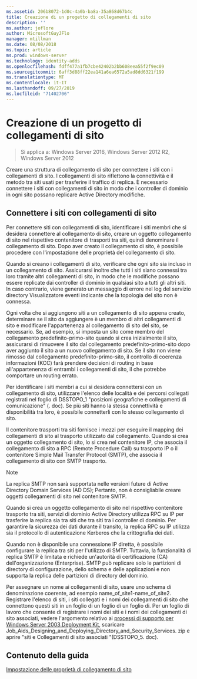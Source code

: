 ```yaml
---
ms.assetid: 206b8072-1d0c-4a0b-ba8a-35a868d67b4c
title: Creazione di un progetto di collegamenti di sito
description: ''
ms.author: joflore
author: MicrosoftGuyJFlo
manager: mtillman
ms.date: 08/08/2018
ms.topic: article
ms.prod: windows-server
ms.technology: identity-adds
ms.openlocfilehash: fdff477a1fb7cbe42402b2bb608eea55f2f9ec09
ms.sourcegitcommit: 6aff3d88ff22ea141a6ea6572a5ad8dd6321f199
ms.translationtype: MT
ms.contentlocale: it-IT
ms.lasthandoff: 09/27/2019
ms.locfileid: "71402706"
---
```

# <a name="creating-a-site-link-design"></a>Creazione di un progetto di collegamenti di sito

>Si applica a: Windows Server 2016, Windows Server 2012 R2, Windows Server 2012

Creare una struttura di collegamento di sito per connettere i siti con i collegamenti di sito. I collegamenti di sito riflettono la connettività e il metodo tra siti usati per trasferire il traffico di replica. È necessario connettere i siti con collegamenti di sito in modo che i controller di dominio in ogni sito possano replicare Active Directory modifiche.  
  
## <a name="connecting-sites-with-site-links"></a>Connettere i siti con collegamenti di sito

Per connettere siti con collegamenti di sito, identificare i siti membri che si desidera connettere al collegamento di sito, creare un oggetto collegamento di sito nel rispettivo contenitore di trasporti tra siti, quindi denominare il collegamento di sito. Dopo aver creato il collegamento di sito, è possibile procedere con l'impostazione delle proprietà del collegamento di sito.  
  
Quando si creano i collegamenti di sito, verificare che ogni sito sia incluso in un collegamento di sito. Assicurarsi inoltre che tutti i siti siano connessi tra loro tramite altri collegamenti di sito, in modo che le modifiche possano essere replicate dai controller di dominio in qualsiasi sito a tutti gli altri siti. In caso contrario, viene generato un messaggio di errore nel log del servizio directory Visualizzatore eventi indicante che la topologia del sito non è connessa.  
  
Ogni volta che si aggiungono siti a un collegamento di sito appena creato, determinare se il sito da aggiungere è un membro di altri collegamenti di sito e modificare l'appartenenza al collegamento di sito del sito, se necessario. Se, ad esempio, si imposta un sito come membro del collegamento predefinito-primo-sito quando si crea inizialmente il sito, assicurarsi di rimuovere il sito dal collegamento predefinito-primo-sito dopo aver aggiunto il sito a un nuovo collegamento di sito. Se il sito non viene rimosso dal collegamento predefinito-primo-sito, il controllo di coerenza informazioni (KCC) farà prendere decisioni di routing in base all'appartenenza di entrambi i collegamenti di sito, il che potrebbe comportare un routing errato.  
  
Per identificare i siti membri a cui si desidera connettersi con un collegamento di sito, utilizzare l'elenco delle località e dei percorsi collegati registrati nel foglio di DSSTOPO_1 "posizioni geografiche e collegamenti di comunicazione" (. doc). Se più siti hanno la stessa connettività e disponibilità tra loro, è possibile connetterli con lo stesso collegamento di sito.  
  
Il contenitore trasporti tra siti fornisce i mezzi per eseguire il mapping dei collegamenti di sito al trasporto utilizzato dal collegamento. Quando si crea un oggetto collegamento di sito, lo si crea nel contenitore IP, che associa il collegamento di sito a RPC (Remote Procedure Call) su trasporto IP o il contenitore Simple Mail Transfer Protocol (SMTP), che associa il collegamento di sito con SMTP trasporto.  
  
> [!NOTE]  
> La replica SMTP non sarà supportata nelle versioni future di Active Directory Domain Services (AD DS); Pertanto, non è consigliabile creare oggetti collegamenti di sito nel contenitore SMTP.  
  
Quando si crea un oggetto collegamento di sito nel rispettivo contenitore trasporto tra siti, servizi di dominio Active Directory utilizza RPC su IP per trasferire la replica sia tra siti che tra siti tra i controller di dominio. Per garantire la sicurezza dei dati durante il transito, la replica RPC su IP utilizza sia il protocollo di autenticazione Kerberos che la crittografia dei dati.  
  
Quando non è disponibile una connessione IP diretta, è possibile configurare la replica tra siti per l'utilizzo di SMTP. Tuttavia, la funzionalità di replica SMTP è limitata e richiede un'autorità di certificazione (CA) dell'organizzazione (Enterprise). SMTP può replicare solo le partizioni di directory di configurazione, dello schema e delle applicazioni e non supporta la replica delle partizioni di directory del dominio.  
  
Per assegnare un nome ai collegamenti di sito, usare uno schema di denominazione coerente, ad esempio name_of_site1-name_of_site2. Registrare l'elenco di siti, i siti collegati e i nomi dei collegamenti di sito che connettono questi siti in un foglio di un foglio di un foglio di. Per un foglio di lavoro che consente di registrare i nomi dei siti e i nomi dei collegamenti di sito associati, vedere l'argomento relativo ai [processi di supporto per Windows Server 2003 Deployment Kit](https://go.microsoft.com/fwlink/?LinkID=102558), scaricare Job_Aids_Designing_and_Deploying_Directory_and_Security_Services. zip e aprire "siti e Collegamenti di sito associati "(DSSTOPO_5. doc).  
  
## <a name="in-this-guide"></a>Contenuto della guida

[Impostazione delle proprietà di collegamento di sito](Setting-Site-Link-Properties.md)  
